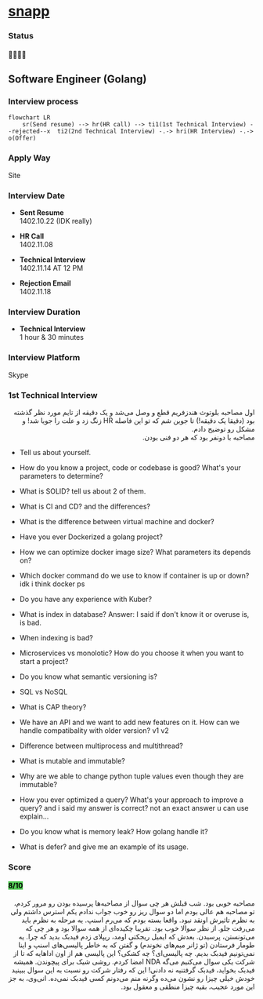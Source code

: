 # [snapp](snapp.ir)
### Status
#### 📜📞🔧❌
## Software Engineer (Golang)
### Interview process
```mermaid
flowchart LR
    sr(Send resume) --> hr(HR call) --> ti1(1st Technical Interview) --rejected--x  ti2(2nd Technical Interview) -.-> hri(HR Interview) -.-> o(Offer)
```

### Apply Way
Site

### Interview Date
- **Sent Resume** <br /> 1402.10.22 (IDK really)

- **HR Call**<br /> 1402.11.08

- **Technical Interview** <br> 1402.11.14 AT 12 PM

- **Rejection Email** <br /> 1402.11.18

### Interview Duration
- **Technical Interview** <br> 1 hour & 30 minutes

### Interview Platform
Skype

### 1st Technical Interview

<p dir="rtl">
اول مصاحبه بلوتوث هندزفریم قطع و وصل می‌شد و یک دقیقه از تایم مورد نظر گذشته بود (دقیقا یک دقیقه!) تا جوین شم که تو این فاصله HR زنگ زد و علت را جویا شد! و مشکل رو توضیح دادم. </br>
مصاحبه با دونفر بود که هر دو فنی بودن.
</p>

- Tell us about yourself.

- How do you know a project, code or codebase is good? What's your parameters to determine?

- What is SOLID? tell us about 2 of them.

- What is CI and CD? and the differences?

- What is the difference between virtual machine and docker?

- Have you ever Dockerized a golang project?

- How we can optimize docker image size? What parameters its depends on?

- Which docker command do we use to know if container is up or down? idk i think docker ps

- Do you have any experience with Kuber?

- What is index in database? Answer: I said if don't know it or overuse is, is bad.

- When indexing is bad?

- Microservices vs monolotic? How do you choose it when you want to start a project?

- Do you know what semantic versioning is?

- SQL vs NoSQL

- What is CAP theory?

- We have an API and we want to add new features on it. How can we handle compatibality with older version? v1 v2

- Difference between multiprocess and multithread?

- What is mutable and immutable?

- Why are we able to change python tuple values even though they are immutable?

- How you ever optimized a query? What's your approach to improve a query? and i said my answer is correct? not an exact answer u can use explain...

- Do you know what is memory leak? How golang handle it?

- What is defer? and give me an example of its usage.

### Score
<h4><mark style="background-color:#54ca56">8/10</mark></h4>

<p dir="rtl">
مصاحبه خوبی بود. شب قبلش هر چی سوال از مصاحبه‌ها پرسیده بودن رو مرور کردم، تو مصاحبه هم عالی بودم اما دو سوال ریز رو خوب جواب ندادم یکم استرس داشتم ولی به نظرم تاثیرش اونقد نبود. واقعا بسته بودم که می‌رم اسنپ. یه مرحله به نظرم باید می‌رفت جلو. از نظر سوالا خوب بود. تقریبا چکیده‌ای از همه سوالا بود و هر چی که می‌تونستن، پرسیدن. بعدش که ایمیل ریجکتی اومد، ریپلای زدم فیدبک بدید که چرا. یه طومار فرستادن (تو ژانر میم‌های نخوندم) و گفتن که به خاطر پالیسی‌های اسنپ و اینا نمی‌تونیم فیدبک بدیم. چه پالیسی‌ای؟ چه کشکی؟ این پالیسی‌ هم از اون اداهایه که تا از شرکت یکی سوال می‌کنیم می‌گه NDA امضا کردم. روشی شیک برای پیچوندن. همیشه فیدبک بخواید، فیدبک گرفتنیه نه دادنی! این که رفتار شرکت رو نسبت به این سوال ببینید خودش خیلی چیزا رو نشون می‌ده وگرنه منم می‌دونم کسی فیدبک نمی‌ده. انی‌وی، به جز این مورد عجیب، بقیه چیزا منطقی و معقول بود.
</p>
